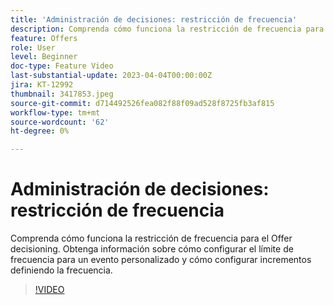 ```yaml
---
title: 'Administración de decisiones: restricción de frecuencia'
description: Comprenda cómo funciona la restricción de frecuencia para el Offer decisioning. Obtenga información sobre cómo configurar el límite de frecuencia para un evento personalizado y cómo configurar incrementos definiendo la frecuencia.
feature: Offers
role: User
level: Beginner
doc-type: Feature Video
last-substantial-update: 2023-04-04T00:00:00Z
jira: KT-12992
thumbnail: 3417853.jpeg
source-git-commit: d714492526fea082f88f09ad528f8725fb3af815
workflow-type: tm+mt
source-wordcount: '62'
ht-degree: 0%

---
```



# Administración de decisiones: restricción de frecuencia

Comprenda cómo funciona la restricción de frecuencia para el Offer decisioning. Obtenga información sobre cómo configurar el límite de frecuencia para un evento personalizado y cómo configurar incrementos definiendo la frecuencia.

>[!VIDEO](https://video.tv.adobe.com/v/3417853/?quality=12&learn=on)
